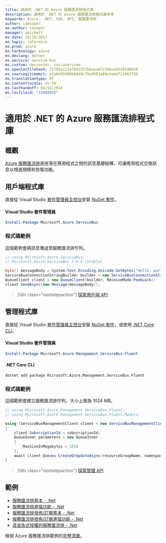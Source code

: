 ```yaml
---
title: 適用於 .NET 的 Azure 服務匯流排程式庫
description: 適用於 .NET 的 Azure 服務匯流排程式庫參考
keywords: Azure, .NET, SDK, API, 服務匯流排
author: camsoper
ms.author: casoper
manager: wpickett
ms.date: 10/19/2017
ms.topic: reference
ms.prod: azure
ms.technology: azure
ms.devlang: dotnet
ms.service: service-bus
ms.custom: devcenter, svc-overview
ms.openlocfilehash: f2795a123a7b92237b0aea672298ce9339fd0830
ms.sourcegitcommit: e1a0e91988bb849c75e9583a80e3e6d712083785
ms.translationtype: HT
ms.contentlocale: zh-TW
ms.lasthandoff: 04/14/2018
ms.locfileid: "31005935"
---
```

# <a name="azure-service-bus-libraries-for-net"></a>適用於 .NET 的 Azure 服務匯流排程式庫

## <a name="overview"></a>概觀

[Azure 服務匯流排](https://docs.microsoft.com/azure/service-bus-messaging/service-bus-messaging-overview)是座落在應用程式之間的訊息基礎結構，可讓應用程式交換訊息以增進規模和恢復功能。

## <a name="client-library"></a>用戶端程式庫

直接從 Visual Studio [套件管理員主控台][PackageManager]安裝 [NuGet 套件](https://www.nuget.org/packages/Microsoft.Azure.ServiceBus)。

#### <a name="visual-studio-package-manager"></a>Visual Studio 套件管理員

```powershell
Install-Package Microsoft.Azure.ServiceBus
```

### <a name="code-example"></a>程式碼範例

這個範例會將訊息傳送至服務匯流排佇列。

```csharp
// using Microsoft.Azure.ServiceBus;
// Microsoft.Azure.ServiceBus 2.0.0 (stable)

byte[] messageBody = System.Text.Encoding.Unicode.GetBytes("Hello, world!");
ServiceBusConnectionStringBuilder builder = new ServiceBusConnectionStringBuilder(connectionString);
QueueClient client = new QueueClient(builder, ReceiveMode.PeekLock);
client.SendAsync(new Message(messageBody));
```

> [!div class="nextstepaction"]
> [探索用戶端 API](/dotnet/api/overview/azure/servicebus/client)


## <a name="management-library"></a>管理程式庫

直接從 Visual Studio [套件管理員主控台][PackageManager]安裝 [NuGet 套件](https://www.nuget.org/packages/Microsoft.Azure.Management.ServiceBus.Fluent)，或使用 [.NET Core CLI][DotNetCLI]。

#### <a name="visual-studio-package-manager"></a>Visual Studio 套件管理員

```powershell
Install-Package Microsoft.Azure.Management.ServiceBus.Fluent
```

#### <a name="net-core-cli"></a>.NET Core CLI

```bash
dotnet add package Microsoft.Azure.Management.ServiceBus.Fluent
```

### <a name="code-example"></a>程式碼範例

這個範例會建立服務匯流排佇列，大小上限為 1024 MB。

```csharp
// using Microsoft.Azure.Management.ServiceBus.Fluent;
// using Microsoft.Azure.Management.ServiceBus.Fluent.Models;

using (ServiceBusManagementClient client = new ServiceBusManagementClient(credentials))
{
    client.SubscriptionId = subscriptionId;
    QueueInner parameters = new QueueInner
    {
        MaxSizeInMegabytes = 1024
    };
    await client.Queues.CreateOrUpdateAsync(resourceGroupName, namespaceName, queueName, parameters);
}
```

> [!div class="nextstepaction"]
> [探索管理 API](/dotnet/api/overview/azure/servicebus/management)

## <a name="samples"></a>範例

- [服務匯流排基本 - .Net](https://azure.microsoft.com/resources/samples/service-bus-dotnet-manage-queue-with-basic-features/)
- [服務匯流排進階功能 - .Net](https://azure.microsoft.com/resources/samples/service-bus-dotnet-manage-queue-with-advanced-features/)
- [服務匯流排發佈/訂閱基本 - .Net](https://azure.microsoft.com/resources/samples/service-bus-dotnet-manage-publish-subscribe-with-basic-features/)
- [服務匯流排發佈/訂閱進階功能 - .Net](https://azure.microsoft.com/resources/samples/service-bus-dotnet-manage-publish-subscribe-with-advanced-features/)
- [具宣告式授權的服務匯流排 - .Net](https://azure.microsoft.com/resources/samples/service-bus-dotnet-manage-with-claims-based-authorization/)

檢視 Azure 服務匯流排範例的[完整清單](https://azure.microsoft.com/resources/samples/?term=service+bus)。


[PackageManager]: https://docs.microsoft.com/nuget/tools/package-manager-console
[DotNetCLI]: https://docs.microsoft.com/dotnet/core/tools/dotnet-add-package
